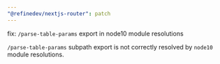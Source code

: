 ```yaml
---
"@refinedev/nextjs-router": patch
---
```


fix: `/parse-table-params` export in node10 module resolutions

`/parse-table-params` subpath export is not correctly resolved by `node10` module resolutions.
